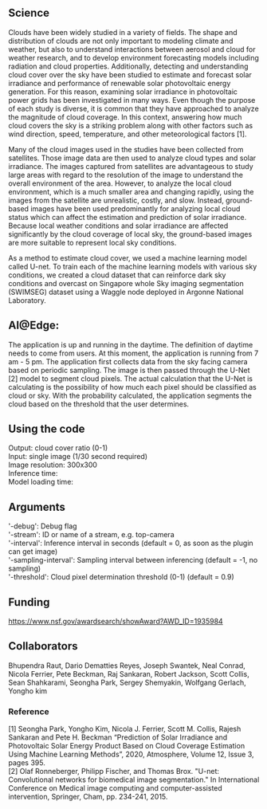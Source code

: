 ## Science
Clouds have been widely studied in a variety of fields. The shape and distribution of clouds are not only important to modeling climate and weather, but also to understand interactions between aerosol and cloud for weather research, and to develop environment forecasting models including radiation and cloud properties. Additionally, detecting and understanding cloud cover over the sky have been studied to estimate and forecast solar irradiance and performance of renewable solar photovoltaic energy generation. For this reason, examining solar irradiance in photovoltaic power grids has been investigated in many ways. Even though the purpose of each study is diverse, it is common that they have approached to analyze the magnitude of cloud coverage. In this context, answering how much cloud covers the sky is a striking problem along with other factors such as wind direction, speed, temperature, and other meteorological factors [1].

Many of the cloud images used in the studies have been collected from satellites. Those image data are then used to analyze cloud types and solar irradiance. The images captured from satellites are advantageous to study large areas with regard to the resolution of the image to understand the overall environment of the area. However, to analyze the local cloud environment, which is a much smaller area and changing rapidly, using the images from the satellite are unrealistic, costly, and slow. Instead, ground-based images have been used predominantly for analyzing local cloud status which can affect the estimation and prediction of solar irradiance. Because local weather conditions and solar irradiance are affected significantly by the cloud coverage of local sky, the ground-based images are more suitable to represent local sky conditions.

As a method to estimate cloud cover, we used a machine learning model called U-net. To train each of the machine learning models with various sky conditions, we created a cloud dataset that can reinforce dark sky conditions and overcast on Singapore whole Sky imaging segmentation (SWIMSEG) dataset using a Waggle node deployed in Argonne National Laboratory.

## AI@Edge:
The application is up and running in the daytime. The definition of daytime needs to come from users. At this moment, the application is running from 7 am - 5 pm. The application first collects data from the sky facing camera based on periodic sampling. The image is then passed through the U-Net [2] model to segment cloud pixels. The actual calculation that the U-Net is calculating is the possibility of how much each pixel should be classified as cloud or sky. With the probability calculated, the application segments the cloud based on the threshold that the user determines.

## Using the code
Output: cloud cover ratio (0-1)<br />
Input: single image (1/30 second required)<br />
Image resolution: 300x300<br />
Inference time:<br />
Model loading time:<br />

## Arguments
   '-debug': Debug flag<br />
   '-stream': ID or name of a stream, e.g. top-camera<br />
   '-interval': Inference interval in seconds (default = 0, as soon as the plugin can get image)<br />
   '-sampling-interval': Sampling interval between inferencing (default = -1, no sampling)<br />
   '-threshold': Cloud pixel determination threshold (0-1) (default = 0.9)<br />

## Funding
https://www.nsf.gov/awardsearch/showAward?AWD_ID=1935984

## Collaborators
Bhupendra Raut,
Dario Dematties Reyes,
Joseph Swantek,
Neal Conrad,
Nicola Ferrier,
Pete Beckman,
Raj Sankaran,
Robert Jackson,
Scott Collis,
Sean Shahkarami,
Seongha Park,
Sergey Shemyakin,
Wolfgang Gerlach,
Yongho kim

### Reference
[1] Seongha Park, Yongho Kim, Nicola J. Ferrier, Scott M. Collis, Rajesh Sankaran and Pete H. Beckman “Prediction of Solar Irradiance and Photovoltaic Solar Energy Product Based on Cloud Coverage Estimation Using Machine Learning Methods”, 2020, Atmosphere, Volume 12, Issue 3, pages 395.<br />
[2] Olaf Ronneberger, Philipp Fischer, and Thomas Brox. "U-net: Convolutional networks for biomedical image segmentation." In International Conference on Medical image computing and computer-assisted intervention, Springer, Cham, pp. 234-241, 2015.
